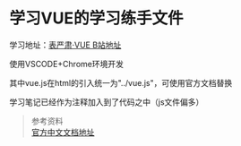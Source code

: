 # 学习VUE的学习练手文件  

学习地址：[表严肃·VUE B站地址](https://www.bilibili.com/video/av13450835)

使用VSCODE+Chrome环境开发

其中vue.js在html的引入统一为"../vue.js"，可使用官方文档替换

学习笔记已经作为注释加入到了代码之中（js文件偏多）
>参考资料  
>[官方中文文档地址](https://cn.vuejs.org/v2/guide/)
